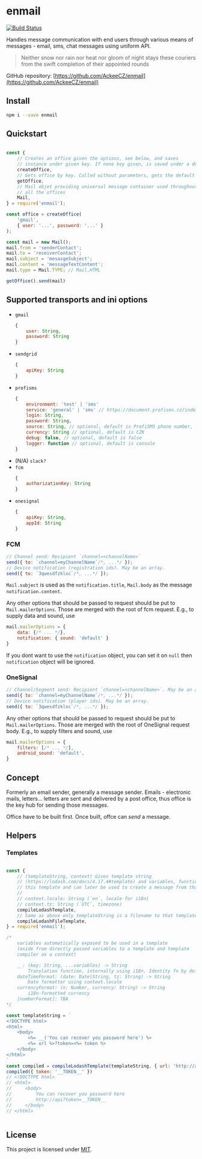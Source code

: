 # enmail

[![Build Status](https://travis-ci.org/AckeeCZ/enmail.svg?branch=master)](https://travis-ci.org/AckeeCZ/enmail)

Handles message communication with end users through various means of messages - email, sms, chat messages using uniform API.

> Neither snow nor rain nor heat nor gloom of night stays these couriers from the swift completion of their appointed rounds

GitHub repository: [https://github.com/AckeeCZ/enmail](https://github.com/AckeeCZ/enmail)

## Install

```bash
npm i --save enmail
```

## Quickstart

```javascript

const {
    // Creates an office given the options, see below, and saves
    // instance under given key. If none key given, is saved under a default name.
    createOffice,
    // Gets office by key. Called without parameters, gets the default instance.
    getOffice,
    // Mail objet providing universal message container used throughout
    // all the offices
    Mail,
} = require('enmail');

const office = createOffice(
    'gmail',
    { user: '...', password: '...' }
);

const mail = new Mail();
mail.from = 'senderContact';
mail.to = 'receiverContact';
mail.subject = 'mesasgeSubject';
mail.content = 'messageTextContent';
mail.type = Mail.TYPE; // Mail.HTML

getOffice().send(mail)
```


## Supported transports and ini options

 - `gmail`
    ```js
    {
        user: String,
        password: String
    }
    ```
 - `sendgrid`
    ```js
    {
        apiKey: String
    }
    ```
 - `profisms`
    ```javascript
    {
        environment: 'test' | 'sms'
        service: 'general' | 'sms' // https://document.profisms.cz/index.php?CTRL=api_common
        login: String,
        password: String,
        source: String, // optional, default is ProfiSMS phone number, possible values are registered phone number or registered text ID, https://document.profisms.cz/index.php?CTRL=api_sms
        currency: String // optional, default is CZK
        debug: false, // optional, default is false
        logger: function // optional, default is console
    }
    ```
 - (N/A) `slack?`
 - `fcm`
    ```js
    {
        authorizationKey: String
    }
    ```
- `onesignal`
    ```js
    {
        apiKey: String,
        appId: String
    }
    ```

### FCM

```js
// Channel send: Recipient `channel=<channelName>`
send({ to: `channel=myChannelName`/*, ...*/ });
// Device notification (registration ids). May be an array.
send({ to: `3qwesdfzklxc`/*, ...*/ });
```
`Mail.subject` is used as the `notification.title`, `Mail.body` as the message `notification.content`.

Any other options that should be passed to request should be put to `Mail.mailerOptions`. Those are merged with the root of fcm request. E.g., to supply data and sound, use
```js
mail.mailerOptions = {
    data: {/* ... */},
    notification: { sound: 'default' }
}
```

If you dont want to use the `notification` object, you can set it on `null` then `notification` object will be ignored.

### OneSignal

```js
// Channel/Segment send: Recipient `channel=<channelName>`. May be an array.
send({ to: `channel=myChannelName`/*, ...*/ });
// Device notification (player ids). May be an array.
send({ to: `3qwesdfzklxc`/*, ...*/ });
```
Any other options that should be passed to request should be put to `Mail.mailerOptions`. Those are merged with the root of OneSignal request body. E.g., to supply filters and sound, use
```js
mail.mailerOptions = {
    filters: [/* ... */],
    android_sound: 'default',
}
```



## Concept

Formerly an email sender, generally a message sender. Emails - electronic mails, letters... letters are sent and delivered by a post office, thus office is the key hub for sending those messages.

Office have to be built first. Once built, offce can _send_ a message.


## Helpers


### Templates

```javascript

const {
    // (templateString, context) Given template string
    // (https://lodash.com/docs/4.17.4#template) and variables, function compiles
    // this template and can later be used to create a message from that template
    //
    // context.locale: String (`en`, locale for i18n)
    // context.tz: String (`UTC`, timezone)
    compileLodashTemplate,
    // Same as above only templateString is a filename to that template
    compileLodashFileTemplate,
} = require('enmail');

/*
    variables automatically exposed to be used in a template
    (aside from directly passed variables to a template and template
    compiler as a context)

    __: (key: String, ...variables) -> String
        Translation function, internally using i18n. Identity fn by default.
    dateTimeFormat: (date: Date|String, tz: String) -> String
        Date formatter using context.locale
    currencyFormat: (n: Number, currency: String) -> String
        i18n-formatted currency
    [numberFormat]: TBA
*/

const templateString = `
<!DOCTYPE html>
<html>
    <body>
        <%= __('You can recover you password here') %>
        <%= url %>?token=<%= token %>
    </body>
</html>
`
const compiled = compileLodashTemplate(templateString, { url: 'http://api' })
compiled({ token: '__TOKEN__' })
// <!DOCTYPE html>
// <html>
//     <body>
//         You can recover you password here
//         http://api?token=__TOKEN__
//     </body>
// </html>



```
## License

This project is licensed under [MIT](./LICENSE).
